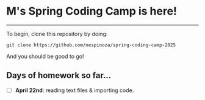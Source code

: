 # M's Spring Coding Camp is here!
-------------------------------

To begin, clone this repository by doing:

`git clone https://github.com/nespinoza/spring-coding-camp-2025`

And you should be good to go!

## Days of homework so far...

- [ ] **April 22nd**: reading text files & importing code.

